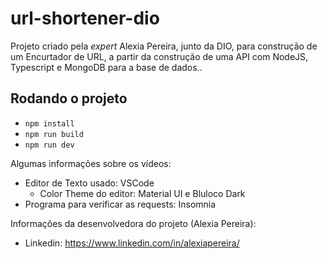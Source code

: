 # url-shortener-dio

Projeto criado pela _expert_ Alexia Pereira, junto da DIO, para construção de um Encurtador de URL, a partir da construção de uma API com NodeJS, Typescript e MongoDB para a base de dados..

## Rodando o projeto

- `npm install`
- `npm run build`
- `npm run dev`

Algumas informações sobre os vídeos:

- Editor de Texto usado: VSCode
  - Color Theme do editor: Material UI e Bluloco Dark
- Programa para verificar as requests: Insomnia

Informações da desenvolvedora do projeto (Alexia Pereira):

- Linkedin: https://www.linkedin.com/in/alexiapereira/
